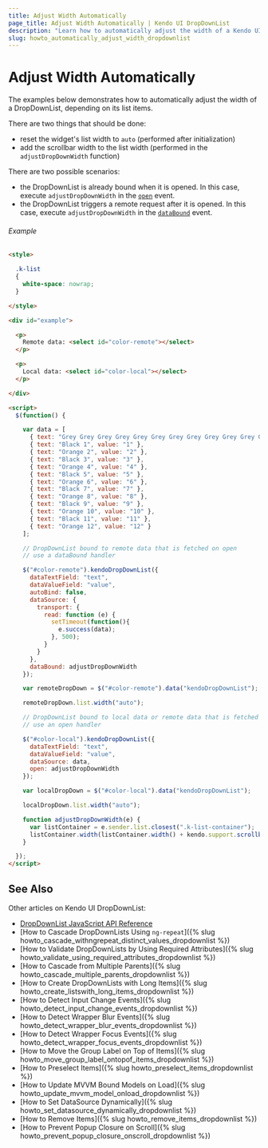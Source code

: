 ```yaml
---
title: Adjust Width Automatically
page_title: Adjust Width Automatically | Kendo UI DropDownList
description: "Learn how to automatically adjust the width of a Kendo UI DropDownList widget."
slug: howto_automatically_adjust_width_dropdownlist
---
```


# Adjust Width Automatically

The examples below demonstrates how to automatically adjust the width of a DropDownList, depending on its list items.

There are two things that should be done:

* reset the widget's list width to `auto` (performed after initialization)
* add the scrollbar width to the list width (performed in the `adjustDropDownWidth` function)

There are two possible scenarios:

* the DropDownList is already bound when it is opened. In this case, execute `adjustDropDownWidth` in the [`open`](/api/javascript/ui/dropdownlist#events-open) event.
* the DropDownList triggers a remote request after it is opened. In this case, execute `adjustDropDownWidth` in the [`dataBound`](/api/javascript/ui/dropdownlist#events-dataBound) event.

###### Example

```html
<style>

  .k-list
  {
    white-space: nowrap;
  }

</style>

<div id="example">

  <p>
    Remote data: <select id="color-remote"></select>
  </p>

  <p>
    Local data: <select id="color-local"></select>
  </p>

</div>

<script>
  $(function() {

    var data = [
      { text: "Grey Grey Grey Grey Grey Grey Grey Grey Grey Grey Grey Grey Grey Grey Grey Grey Grey ", value: "13" },
      { text: "Black 1", value: "1" },
      { text: "Orange 2", value: "2" },
      { text: "Black 3", value: "3" },
      { text: "Orange 4", value: "4" },
      { text: "Black 5", value: "5" },
      { text: "Orange 6", value: "6" },
      { text: "Black 7", value: "7" },
      { text: "Orange 8", value: "8" },
      { text: "Black 9", value: "9" },
      { text: "Orange 10", value: "10" },
      { text: "Black 11", value: "11" },
      { text: "Orange 12", value: "12" }
    ];

    // DropDownList bound to remote data that is fetched on open
    // use a dataBound handler

    $("#color-remote").kendoDropDownList({
      dataTextField: "text",
      dataValueField: "value",
      autoBind: false,
      dataSource: {
        transport: {
          read: function (e) {
            setTimeout(function(){
              e.success(data);
            }, 500);
          }
        }
      },
      dataBound: adjustDropDownWidth
    });

    var remoteDropDown = $("#color-remote").data("kendoDropDownList");

    remoteDropDown.list.width("auto");

    // DropDownList bound to local data or remote data that is fetched immediately upon initialization
    // use an open handler

    $("#color-local").kendoDropDownList({
      dataTextField: "text",
      dataValueField: "value",
      dataSource: data,
      open: adjustDropDownWidth
    });

    var localDropDown = $("#color-local").data("kendoDropDownList");

    localDropDown.list.width("auto");

    function adjustDropDownWidth(e) {
      var listContainer = e.sender.list.closest(".k-list-container");
      listContainer.width(listContainer.width() + kendo.support.scrollbar());
    }    

  });
</script>
```

## See Also

Other articles on Kendo UI DropDownList:

* [DropDownList JavaScript API Reference](/api/javascript/ui/dropdownlist)
* [How to Cascade DropDownLists Using `ng-repeat`]({% slug howto_cascade_withngrepeat_distinct_values_dropdownlist %})
* [How to Validate DropDownLists by Using Required Attributes]({% slug howto_validate_using_required_attributes_dropdownlist %})
* [How to Cascade from Multiple Parents]({% slug howto_cascade_multiple_parents_dropdownlist %})
* [How to Create DropDownLists with Long Items]({% slug howto_create_listswith_long_items_dropdownlist %})
* [How to Detect Input Change Events]({% slug howto_detect_input_change_events_dropdownlist %})
* [How to Detect Wrapper Blur Events]({% slug howto_detect_wrapper_blur_events_dropdownlist %})
* [How to Detect Wrapper Focus Events]({% slug howto_detect_wrapper_focus_events_dropdownlist %})
* [How to Move the Group Label on Top of Items]({% slug howto_move_group_label_ontopof_items_dropdownlist %})
* [How to Preselect Items]({% slug howto_preselect_items_dropdownlist %})
* [How to Update MVVM Bound Models on Load]({% slug howto_update_mvvm_model_onload_dropdownlist %})
* [How to Set DataSource Dynamically]({% slug howto_set_datasource_dynamically_dropdownlist %})
* [How to Remove Items]({% slug howto_remove_items_dropdownlist %})
* [How to Prevent Popup Closure on Scroll]({% slug howto_prevent_popup_closure_onscroll_dropdownlist %})
